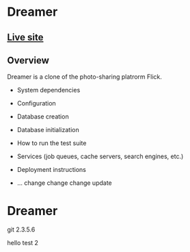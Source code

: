 # Dreamer

## [Live site](http://dreamer-heroku.herokuapp.com/#/)

## Overview
Dreamer is a clone of the photo-sharing platrorm Flick.

* System dependencies

* Configuration

* Database creation

* Database initialization

* How to run the test suite

* Services (job queues, cache servers, search engines, etc.)

* Deployment instructions

* ...
change change change
update
# Dreamer
git 2.3.5.6

hello
test 2
